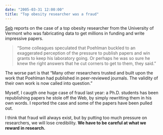 ```yaml
---
date: "2005-03-31 12:00:00"
title: "Top obesity researcher was a fraud"
---
```




[Seb](http://radio.weblogs.com/0110772/2005/03/30.html#a1722) reports on the case of a top obesity researcher from the University of Vermont who was fabricating data to get millions in funding and write impressive papers.

>  &ldquo;Some colleagues speculated that Poehlman buckled to an exaggerated perception of the pressure to publish papers and win grants to keep his laboratory going. Or perhaps he was so sure he knew the right answers that he cut corners to get to them, they said.&rdquo;


The worse part is that &ldquo;Many other researchers trusted and built upon the work that Poehlman had published in peer-reviewed journals. The validity of their own work is now called into question.&rdquo;

Myself, I caugth one huge case of fraud last year: a Ph.D. students has been republishing papers he stole off the Web, by simply rewritting them in his own words. I reported the case and some of the papers have been pulled out.

I think that fraud will always exist, but by putting too much pressure on researchers, we will lose credibility. __We have to be careful at what we reward in research.__
